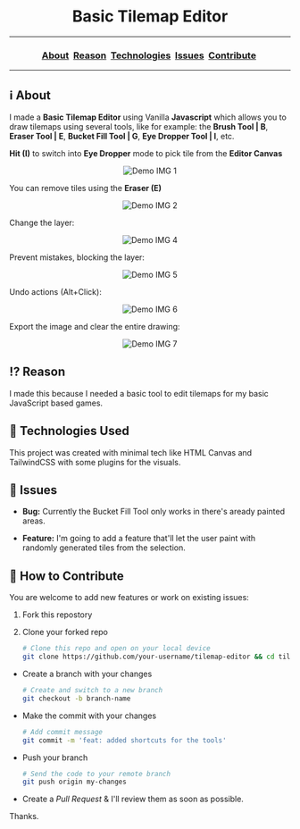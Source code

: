 <h1 align="center">Basic Tilemap Editor</h1>

---

<h3 align="center">
  <a href="#information_source-about">About</a>&nbsp;
  <a href="#interrobang-reason">Reason</a>&nbsp;
  <a href="#rocket-technologies-used">Technologies</a>&nbsp;
  <a href="#toolbox-issues">Issues</a>&nbsp;
  <a href="#link-how-to-contribute">Contribute</a>&nbsp;
</h3>

---

## :information_source: About

I made a **Basic Tilemap Editor** using Vanilla **Javascript** which allows you to draw tilemaps using several tools, like for example: the **Brush Tool | B**, **Eraser Tool | E**, **Bucket Fill Tool | G**, **Eye Dropper Tool | I**, etc.

**Hit (I)** to switch into **Eye Dropper** mode to pick tile from the **Editor Canvas**

<p align="center">
  <img src="" alt="Demo IMG 1"/>
</p>

You can remove tiles using the **Eraser (E)**

<p align="center">
  <img src="" alt="Demo IMG 2"/>
</p>

Change the layer:

<p align="center">
  <img src="" alt="Demo IMG 4"/>
</p>

Prevent mistakes, blocking the layer:

<p align="center">
  <img src="" alt="Demo IMG 5"/>
</p>

Undo actions (Alt+Click):

<p align="center">
  <img src="" alt="Demo IMG 6"/>
</p>

Export the image and clear the entire drawing:

<p align="center">
  <img src="" alt="Demo IMG 7"/>
</p>

## :interrobang: Reason

I made this because I needed a basic tool to edit tilemaps for my basic JavaScript based games.

## :rocket: Technologies Used

This project was created with minimal tech like HTML Canvas and TailwindCSS with some plugins for the visuals.

## :toolbox: Issues

- **Bug:** Currently the Bucket Fill Tool only works in there's aready painted areas.

- **Feature:** I'm going to add a feature that'll let the user paint with randomly generated tiles from the selection.

## :link: How to Contribute

You are welcome to add new features or work on existing issues:

1. Fork this repostory

2. Clone your forked repo
   ```bash
   # Clone this repo and open on your local device
   git clone https://github.com/your-username/tilemap-editor && cd tilemap-editor
   ```

- Create a branch with your changes

  ```bash
  # Create and switch to a new branch
  git checkout -b branch-name
  ```

- Make the commit with your changes

  ```bash
  # Add commit message
  git commit -m 'feat: added shortcuts for the tools'
  ```

- Push your branch

  ```bash
  # Send the code to your remote branch
  git push origin my-changes
  ```

- Create a _Pull Request_ & I'll review them as soon as possible.

Thanks.
